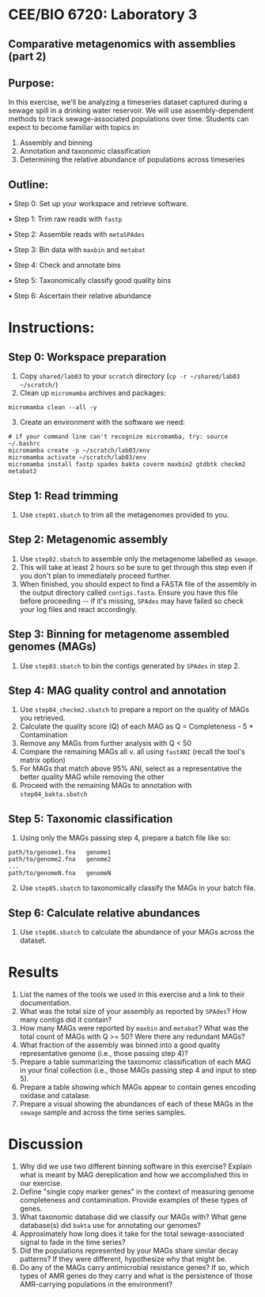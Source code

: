 # CEE/BIO 6720: Laboratory 3
## Comparative metagenomics with assemblies (part 2)


## Purpose: 

In this exercise, we'll be analyzing a timeseries dataset captured during a sewage spill in a drinking water reservoir. We will use assembly-dependent methods to track sewage-associated populations over time. Students can expect to become familiar with topics in:

1. Assembly and binning
2. Annotation and taxonomic classification
3. Determining the relative abundance of populations across timeseries

## Outline: 

•	Step 0: Set up your workspace and retrieve software.

•	Step 1: Trim raw reads with `fastp`

•	Step 2: Assemble reads with `metaSPAdes`

•	Step 3: Bin data with `maxbin` and `metabat`

•	Step 4: Check and annotate bins 

•	Step 5: Taxonomically classify good quality bins

•	Step 6: Ascertain their relative abundance 


# Instructions:

## **Step 0: Workspace preparation** 

1.  Copy `shared/lab03` to your `scratch` directory (`cp -r ~/shared/lab03 ~/scratch/`)
2.  Clean up `micromamba` archives and packages:
```
micromamba clean --all -y
```
3.  Create an environment with the software we need:
```
# if your command line can't recognize micromamba, try: source ~/.bashrc
micromamba create -p ~/scratch/lab03/env
micromamba activate ~/scratch/lab03/env
micromamba install fastp spades bakta coverm maxbin2 gtdbtk checkm2 metabat2
```

## **Step 1: Read trimming** 
1.  Use `step01.sbatch` to trim all the metagenomes provided to you.

## **Step 2: Metagenomic assembly** 
1.  Use `step02.sbatch` to assemble only the metagenome labelled as `sewage`.
2.  This will take at least 2 hours so be sure to get through this step even if you don't plan to immediately proceed further.
3.  When finished, you should expect to find a FASTA file of the assembly in the output directory called `contigs.fasta`. Ensure you have this file before proceeding -- if it's missing, `SPAdes` may have failed so check your log files and react accordingly.

## **Step 3: Binning for metagenome assembled genomes (MAGs)**
1. Use `step03.sbatch` to bin the contigs generated by `SPAdes` in step 2.

## **Step 4: MAG quality control and annotation**
1. Use `step04_checkm2.sbatch` to prepare a report on the quality of MAGs you retrieved.
2. Calculate the quality score (Q) of each MAG as Q = Completeness - 5 * Contamination
3. Remove any MAGs from further analysis with Q < 50
4. Compare the remaining MAGs all v. all using `fastANI` (recall the tool's matrix option)
5. For MAGs that match above 95% ANI, select as a representative the better quality MAG while removing the other
6. Proceed with the remaining MAGs to annotation with `step04_bakta.sbatch`

## **Step 5: Taxonomic classification** 
1. Using only the MAGs passing step 4, prepare a batch file like so:
```
path/to/genome1.fna   genome1
path/to/genome2.fna   genome2
...
path/to/genomeN.fna   genomeN
```
2. Use `step05.sbatch` to taxonomically classify the MAGs in your batch file.

## **Step 6: Calculate relative abundances**
1. Use `step06.sbatch` to calculate the abundance of your MAGs across the dataset.
   
# Results

1.  List the names of the tools we used in this exercise and a link to their documentation.
2.  What was the total size of your assembly as reported by `SPAdes`? How many contigs did it contain?
3.  How many MAGs were reported by `maxbin` and `metabat`? What was the total count of MAGs with Q >= 50? Were there any redundant MAGs?
4.  What fraction of the assembly was binned into a good quality representative genome (i.e., those passing step 4)?
5.  Prepare a table summarizing the taxonomic classification of each MAG in your final collection (i.e., those MAGs passing step 4 and input to step 5).
6.  Prepare a table showing which MAGs appear to contain genes encoding oxidase and catalase. 
7.  Prepare a visual showing the abundances of each of these MAGs in the `sewage` sample and across the time series samples.

# Discussion

1.  Why did we use two different binning software in this exercise? Explain what is meant by MAG dereplication and how we accomplished this in our exercise.
2.  Define "single copy marker genes" in the context of measuring genome completeness and contamination. Provide examples of these types of genes.
3.  What taxonomic database did we classify our MAGs with? What gene database(s) did `bakta` use for annotating our genomes?
4.  Approximately how long does it take for the total sewage-associated signal to fade in the time series?
5.  Did the populations represented by your MAGs share similar decay patterns? If they were different, hypothesize why that might be.
6.  Do any of the MAGs carry antimicrobial resistance genes? If so, which types of AMR genes do they carry and what is the persistence of those AMR-carrying populations in the environment?
